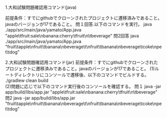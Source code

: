 1.大和試験問題確認用コマンド(java)

前提条件：すでにgithubでクローンされたプロジェクトに遷移済みであること。javaのバージョンが17であること。
問１回答.以下のコマンドを実行。
java ./app/src/main/java/yamato/App.java "apple\tfruit:sale\nbanana:cherry\tfruit\n\tbeverage"
問2回答
java ./app/src/main/java/yamato/App.java "fruit\tapple\nfruit\tbanana\nbeverage\t\nfruit\tbanana\nbeverage\tcoke\npet\tdog"

2.大和試験問題確認用コマンド(jar)
前提条件：すでにgithubでクローンされたプロジェクトに遷移済みであること。javaのバージョンが17であること。
(1)ルートディレクトリにコンソールで遷移後、以下のコマンドでビルドする。
./gradlew clean build  
(2)問題に応じで以下のコマンド実行後のコンソールを確認する。
問１
java -jar app/build/libs/app.jar "apple\tfruit:sale\nbanana:cherry\tfruit\n\tbeverage"
問2
java -jar app/build/libs/app.jar "fruit\tapple\nfruit\tbanana\nbeverage\t\nfruit\tbanana\nbeverage\tcoke\npet\tdog"
